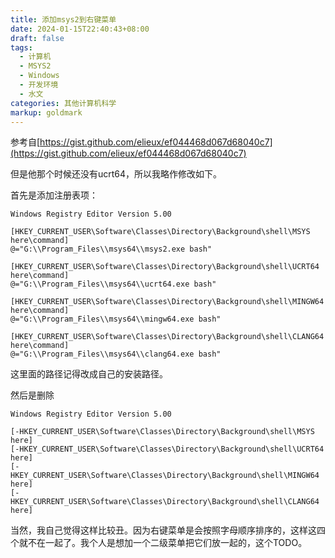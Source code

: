 ```yaml
---
title: 添加msys2到右键菜单
date: 2024-01-15T22:40:43+08:00
draft: false
tags:
  - 计算机
  - MSYS2
  - Windows
  - 开发环境
  - 水文
categories: 其他计算机科学
markup: goldmark
---
```


参考自[https://gist.github.com/elieux/ef044468d067d68040c7](https://gist.github.com/elieux/ef044468d067d68040c7)

但是他那个时候还没有ucrt64，所以我略作修改如下。

首先是添加注册表项：

```reg
Windows Registry Editor Version 5.00

[HKEY_CURRENT_USER\Software\Classes\Directory\Background\shell\MSYS here\command]
@="G:\\Program_Files\\msys64\\msys2.exe bash"

[HKEY_CURRENT_USER\Software\Classes\Directory\Background\shell\UCRT64 here\command]
@="G:\\Program_Files\\msys64\\ucrt64.exe bash"

[HKEY_CURRENT_USER\Software\Classes\Directory\Background\shell\MINGW64 here\command]
@="G:\\Program_Files\\msys64\\mingw64.exe bash"

[HKEY_CURRENT_USER\Software\Classes\Directory\Background\shell\CLANG64 here\command]
@="G:\\Program_Files\\msys64\\clang64.exe bash"
```

这里面的路径记得改成自己的安装路径。

然后是删除

```reg
Windows Registry Editor Version 5.00

[-HKEY_CURRENT_USER\Software\Classes\Directory\Background\shell\MSYS here]
[-HKEY_CURRENT_USER\Software\Classes\Directory\Background\shell\UCRT64 here]
[-HKEY_CURRENT_USER\Software\Classes\Directory\Background\shell\MINGW64 here]
[-HKEY_CURRENT_USER\Software\Classes\Directory\Background\shell\CLANG64 here]
```

当然，我自己觉得这样比较丑。因为右键菜单是会按照字母顺序排序的，这样这四个就不在一起了。我个人是想加一个二级菜单把它们放一起的，这个TODO。
